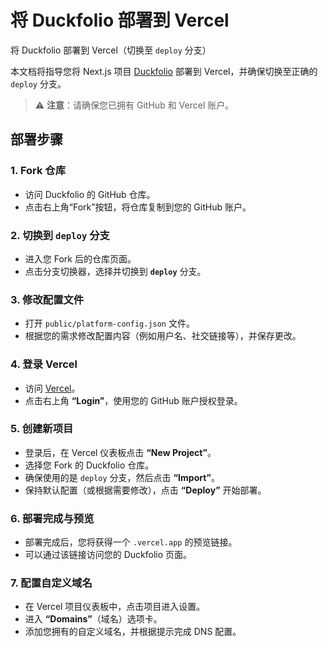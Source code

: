 # 将 Duckfolio 部署到 Vercel


将 Duckfolio 部署到 Vercel（切换至 `deploy` 分支）

本文档将指导您将 Next.js 项目 [Duckfolio](https://github.com/Yorlg/Duckfolio) 部署到 Vercel，并确保切换至正确的 `deploy` 分支。

> ⚠️ **注意**：请确保您已拥有 GitHub 和 Vercel 账户。

## 部署步骤

### 1. Fork 仓库

- 访问 Duckfolio 的 GitHub 仓库。
- 点击右上角“Fork”按钮，将仓库复制到您的 GitHub 账户。

### 2. 切换到 `deploy` 分支

- 进入您 Fork 后的仓库页面。
- 点击分支切换器，选择并切换到 **`deploy`** 分支。

### 3. 修改配置文件

- 打开 `public/platform-config.json` 文件。
- 根据您的需求修改配置内容（例如用户名、社交链接等），并保存更改。

### 4. 登录 Vercel

- 访问 [Vercel](https://vercel.com/)。
- 点击右上角 **“Login”**，使用您的 GitHub 账户授权登录。

### 5. 创建新项目

- 登录后，在 Vercel 仪表板点击 **“New Project”**。
- 选择您 Fork 的 Duckfolio 仓库。
- 确保使用的是 `deploy` 分支，然后点击 **“Import”**。
- 保持默认配置（或根据需要修改），点击 **“Deploy”** 开始部署。

### 6. 部署完成与预览

* 部署完成后，您将获得一个 `.vercel.app` 的预览链接。
* 可以通过该链接访问您的 Duckfolio 页面。

### 7. 配置自定义域名

- 在 Vercel 项目仪表板中，点击项目进入设置。
- 进入 **“Domains”**（域名）选项卡。
- 添加您拥有的自定义域名，并根据提示完成 DNS 配置。

